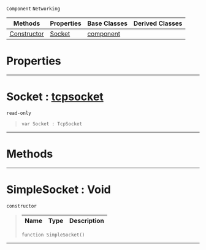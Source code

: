  `Component` `Networking`



|Methods|Properties|Base Classes|Derived Classes|
|---|---|---|---|
|[ Constructor](simplesocket.md#simplesocket-void)|[ Socket](simplesocket.md#socket-zilch-engine-docum)|[component](component.md)| |


 #  Properties


---  
 #  Socket : [tcpsocket](tcpsocket.md)

 `read-only`

> 
> ``` lang=cpp, name=Nada
> var Socket : TcpSocket


---  
 #  Methods


---  
 #  SimpleSocket : Void

 `constructor`

> 
> |Name|Type|Description|
> |---|---|---|
> ``` lang=cpp, name=Nada
> function SimpleSocket()
> ``` 


---  
 

 